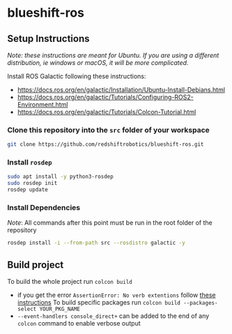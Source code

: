# blueshift-ros

## Setup Instructions

_Note: these instructions are meant for Ubuntu. If you are using a different distribution, ie windows or macOS, it will be more complicated._

Install ROS Galactic following these instructions:

- <https://docs.ros.org/en/galactic/Installation/Ubuntu-Install-Debians.html>
- <https://docs.ros.org/en/galactic/Tutorials/Configuring-ROS2-Environment.html>
- <https://docs.ros.org/en/galactic/Tutorials/Colcon-Tutorial.html>

### Clone this repository into the `src` folder of your workspace

```bash
git clone https://github.com/redshiftrobotics/blueshift-ros.git
```

### Install `rosdep`

```bash
sudo apt install -y python3-rosdep
sudo rosdep init
rosdep update
```

### Install Dependencies

_Note_: All commands after this point must be run in the root folder of the repository

```bash
rosdep install -i --from-path src --rosdistro galactic -y
```

## Build project

To build the whole project run `colcon build`

- if you get the error `AssertionError: No verb extentions` follow [these instructions](https://github.com/aws-robotics/aws-iot-bridge-example/issues/2#issuecomment-810040837)
To build specific packages run `colcon build --packages-select YOUR_PKG_NAME`
- `--event-handlers console_direct+` can be added to the end of any `colcon` command to enable verbose output
